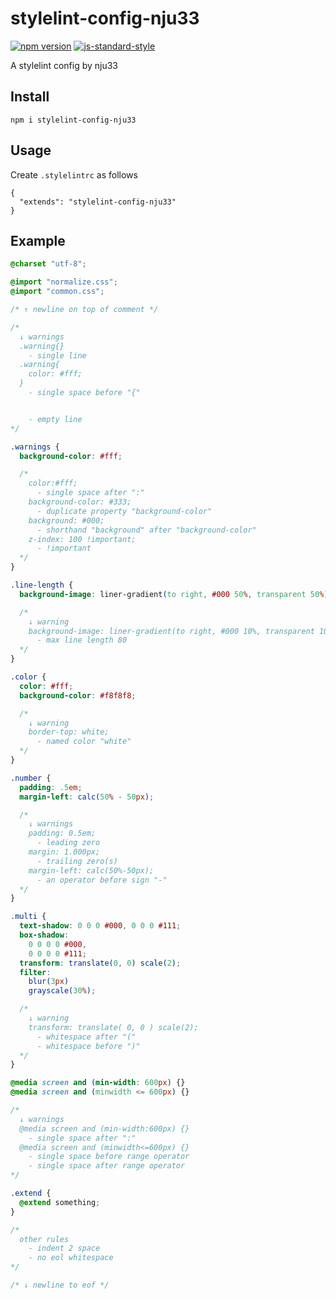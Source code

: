 # stylelint-config-nju33

[![npm version](https://badge.fury.io/js/stylelint-config-nju33.svg)](https://badge.fury.io/js/stylelint-config-nju33)
[![js-standard-style](https://img.shields.io/badge/code%20style-standard-brightgreen.svg?style=flat)](https://github.com/feross/standard)

A stylelint config by nju33

## Install

```
npm i stylelint-config-nju33
```

## Usage

Create `.stylelintrc` as follows

```
{
  "extends": "stylelint-config-nju33"
}
```

## Example

```css
@charset "utf-8";

@import "normalize.css";
@import "common.css";

/* ↑ newline on top of comment */

/*
  ↓ warnings
  .warning{}
    - single line
  .warning{
    color: #fff;
  }
    - single space before "{"


    - empty line
*/

.warnings {
  background-color: #fff;

  /*
    color:#fff;
      - single space after ":"
    background-color: #333;
      - duplicate property "background-color"
    background: #000;
      - shorthand "background" after "background-color"
    z-index: 100 !important;
      - !important
  */
}

.line-length {
  background-image: liner-gradient(to right, #000 50%, transparent 50%);

  /*
    ↓ warning
    background-image: liner-gradient(to right, #000 10%, transparent 10%, transparent 90%, #000 90%);
      - max line length 80
  */
}

.color {
  color: #fff;
  background-color: #f8f8f8;

  /*
    ↓ warning
    border-top: white;
      - named color "white"
  */
}

.number {
  padding: .5em;
  margin-left: calc(50% - 50px);

  /*
    ↓ warnings
    padding: 0.5em;
      - leading zero
    margin: 1.000px;
      - trailing zero(s)
    margin-left: calc(50%-50px);
      - an operator before sign "-"
  */
}

.multi {
  text-shadow: 0 0 0 #000, 0 0 0 #111;
  box-shadow:
    0 0 0 0 #000,
    0 0 0 0 #111;
  transform: translate(0, 0) scale(2);
  filter:
    blur(3px)
    grayscale(30%);

  /*
    ↓ warning
    transform: translate( 0, 0 ) scale(2);
      - whitespace after "("
      - whitespace before ")"
  */
}

@media screen and (min-width: 600px) {}
@media screen and (minwidth <= 600px) {}

/*
  ↓ warnings
  @media screen and (min-width:600px) {}
    - single space after ":"
  @media screen and (minwidth<=600px) {}
    - single space before range operator
    - single space after range operator
*/

.extend {
  @extend something;
}

/*
  other rules
    - indent 2 space
    - no eol whitespace
*/

/* ↓ newline to eof */

```
